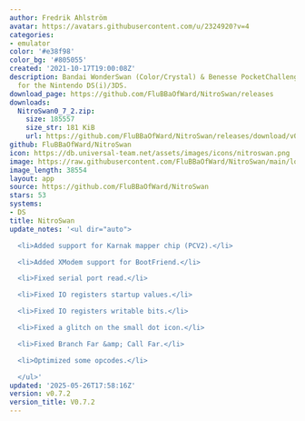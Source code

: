 ```yaml
---
author: Fredrik Ahlström
avatar: https://avatars.githubusercontent.com/u/2324920?v=4
categories:
- emulator
color: '#e38f98'
color_bg: '#805055'
created: '2021-10-17T19:00:08Z'
description: Bandai WonderSwan (Color/Crystal) & Benesse PocketChallenge V2 emulator
  for the Nintendo DS(i)/3DS.
download_page: https://github.com/FluBBaOfWard/NitroSwan/releases
downloads:
  NitroSwan0_7_2.zip:
    size: 185557
    size_str: 181 KiB
    url: https://github.com/FluBBaOfWard/NitroSwan/releases/download/v0.7.2/NitroSwan0_7_2.zip
github: FluBBaOfWard/NitroSwan
icon: https://db.universal-team.net/assets/images/icons/nitroswan.png
image: https://raw.githubusercontent.com/FluBBaOfWard/NitroSwan/main/logo.png
image_length: 38554
layout: app
source: https://github.com/FluBBaOfWard/NitroSwan
stars: 53
systems:
- DS
title: NitroSwan
update_notes: '<ul dir="auto">

  <li>Added support for Karnak mapper chip (PCV2).</li>

  <li>Added XModem support for BootFriend.</li>

  <li>Fixed serial port read.</li>

  <li>Fixed IO registers startup values.</li>

  <li>Fixed IO registers writable bits.</li>

  <li>Fixed a glitch on the small dot icon.</li>

  <li>Fixed Branch Far &amp; Call Far.</li>

  <li>Optimized some opcodes.</li>

  </ul>'
updated: '2025-05-26T17:58:16Z'
version: v0.7.2
version_title: V0.7.2
---
```

